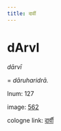 ```yaml
---
title: दार्वी
---
```


# dArvI

<i>dārvī</i>  <div n="lb" />= <i>dāruharidrā.</i>

lnum: 127

image: [562](https://www.sanskrit-lexicon.uni-koeln.de/scans/csl-apidev/servepdf.php?dict=snp&page=562)

cologne link: [दार्वी](https://sanskrit-lexicon.uni-koeln.de/scans/csl-apidev/getword.php?dict=snp&key=दार्वी)

